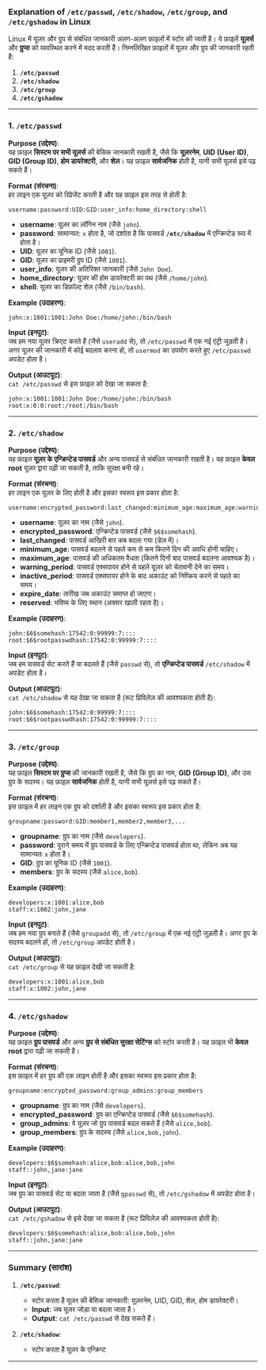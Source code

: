 
### **Explanation of `/etc/passwd`, `/etc/shadow`, `/etc/group`, and `/etc/gshadow` in Linux**

Linux में यूज़र और ग्रुप से संबंधित जानकारी अलग-अलग फ़ाइलों में स्टोर की जाती है। ये फ़ाइलें **यूज़र्स** और **ग्रुप्स** को व्यवस्थित करने में मदद करती हैं। निम्नलिखित फ़ाइलों में यूज़र और ग्रुप की जानकारी रहती है:

1. **`/etc/passwd`**
2. **`/etc/shadow`**
3. **`/etc/group`**
4. **`/etc/gshadow`**

---

### **1. `/etc/passwd`**

**Purpose (उद्देश्य)**:  
यह फ़ाइल **सिस्टम पर सभी यूज़र्स** की बेसिक जानकारी रखती है, जैसे कि **यूज़रनेम**, **UID (User ID)**, **GID (Group ID)**, **होम डायरेक्टरी**, और **शेल**। यह फ़ाइल **सार्वजनिक** होती है, यानी सभी यूज़र्स इसे पढ़ सकते हैं।

**Format (संरचना)**:  
हर लाइन एक यूज़र को रिप्रेजेंट करती है और यह फ़ाइल इस तरह से होती है:

```
username:password:UID:GID:user_info:home_directory:shell
```

- **username**: यूज़र का लॉगिन नाम (जैसे `john`).
- **password**: सामान्यत: `x` होता है, जो दर्शाता है कि पासवर्ड **`/etc/shadow`** में एन्क्रिप्टेड रूप में होता है।
- **UID**: यूज़र का यूनिक ID (जैसे `1001`).
- **GID**: यूज़र का प्राइमरी ग्रुप ID (जैसे `1001`).
- **user_info**: यूज़र की अतिरिक्त जानकारी (जैसे `John Doe`).
- **home_directory**: यूज़र की होम डायरेक्टरी का पथ (जैसे `/home/john`).
- **shell**: यूज़र का डिफ़ॉल्ट शेल (जैसे `/bin/bash`).

**Example (उदाहरण)**:
```
john:x:1001:1001:John Doe:/home/john:/bin/bash
```

**Input (इनपुट)**:  
जब हम नया यूज़र क्रिएट करते हैं (जैसे `useradd` से), तो `/etc/passwd` में एक नई एंट्री जुड़ती है। अगर यूज़र की जानकारी में कोई बदलाव करना हो, तो `usermod` का उपयोग करते हुए `/etc/passwd` अपडेट होता है।

**Output (आउटपुट)**:  
`cat /etc/passwd` से इस फ़ाइल को देखा जा सकता है:
```
john:x:1001:1001:John Doe:/home/john:/bin/bash
root:x:0:0:root:/root:/bin/bash
```

---

### **2. `/etc/shadow`**

**Purpose (उद्देश्य)**:  
यह फ़ाइल **यूज़र के एन्क्रिप्टेड पासवर्ड** और अन्य पासवर्ड से संबंधित जानकारी रखती है। यह फ़ाइल **केवल root** यूज़र द्वारा पढ़ी जा सकती है, ताकि सुरक्षा बनी रहे।

**Format (संरचना)**:  
हर लाइन एक यूज़र के लिए होती है और इसका स्वरूप इस प्रकार होता है:

```
username:encrypted_password:last_changed:minimum_age:maximum_age:warning_period:inactive_period:expire_date:reserved
```

- **username**: यूज़र का नाम (जैसे `john`).
- **encrypted_password**: एन्क्रिप्टेड पासवर्ड (जैसे `$6$somehash`).
- **last_changed**: पासवर्ड आखिरी बार कब बदला गया (डेज़ में)।
- **minimum_age**: पासवर्ड बदलने से पहले कम से कम कितने दिन की अवधि होनी चाहिए।
- **maximum_age**: पासवर्ड की अधिकतम वैधता (कितने दिनों बाद पासवर्ड बदलना आवश्यक है)।
- **warning_period**: पासवर्ड एक्सपायर होने से पहले यूज़र को चेतावनी देने का समय।
- **inactive_period**: पासवर्ड एक्सपायर होने के बाद अकाउंट को निष्क्रिय करने से पहले का समय।
- **expire_date**: तारीख जब अकाउंट समाप्त हो जाएगा।
- **reserved**: भविष्य के लिए स्थान (अक्सर खाली रहता है)।

**Example (उदाहरण)**:
```
john:$6$somehash:17542:0:99999:7::::
root:$6$rootpasswdhash:17542:0:99999:7::::
```

**Input (इनपुट)**:  
जब हम पासवर्ड सेट करते हैं या बदलते हैं (जैसे `passwd` से), तो **एन्क्रिप्टेड पासवर्ड** `/etc/shadow` में अपडेट होता है।

**Output (आउटपुट)**:  
`cat /etc/shadow` से यह देखा जा सकता है (रूट प्रिविलेज़ की आवश्यकता होती है):
```
john:$6$somehash:17542:0:99999:7::::
root:$6$rootpasswdhash:17542:0:99999:7::::
```

---

### **3. `/etc/group`**

**Purpose (उद्देश्य)**:  
यह फ़ाइल **सिस्टम पर ग्रुप्स** की जानकारी रखती है, जैसे कि ग्रुप का नाम, **GID (Group ID)**, और उस ग्रुप के सदस्य। यह फ़ाइल **सार्वजनिक** होती है, यानी सभी यूज़र्स इसे पढ़ सकते हैं।

**Format (संरचना)**:  
इस फ़ाइल में हर लाइन एक ग्रुप को दर्शाती है और इसका स्वरूप इस प्रकार होता है:

```
groupname:password:GID:member1,member2,member3,...
```

- **groupname**: ग्रुप का नाम (जैसे `developers`).
- **password**: पुराने समय में ग्रुप पासवर्ड के लिए एन्क्रिप्टेड पासवर्ड होता था, लेकिन अब यह सामान्यतः `x` होता है।
- **GID**: ग्रुप का यूनिक ID (जैसे `1001`).
- **members**: ग्रुप के सदस्य (जैसे `alice,bob`).

**Example (उदाहरण)**:
```
developers:x:1001:alice,bob
staff:x:1002:john,jane
```

**Input (इनपुट)**:  
जब हम नया ग्रुप बनाते हैं (जैसे `groupadd` से), तो `/etc/group` में एक नई एंट्री जुड़ती है। अगर ग्रुप के सदस्य बदलने हों, तो `/etc/group` अपडेट होती है।

**Output (आउटपुट)**:  
`cat /etc/group` से यह फ़ाइल देखी जा सकती है:
```
developers:x:1001:alice,bob
staff:x:1002:john,jane
```

---

### **4. `/etc/gshadow`**

**Purpose (उद्देश्य)**:  
यह फ़ाइल **ग्रुप पासवर्ड** और अन्य **ग्रुप से संबंधित सुरक्षा सेटिंग्स** को स्टोर करती है। यह फ़ाइल भी **केवल root** द्वारा पढ़ी जा सकती है।

**Format (संरचना)**:  
इस फ़ाइल में हर ग्रुप की एक लाइन होती है और इसका स्वरूप इस प्रकार होता है:

```
groupname:encrypted_password:group_admins:group_members
```

- **groupname**: ग्रुप का नाम (जैसे `developers`).
- **encrypted_password**: ग्रुप का एन्क्रिप्टेड पासवर्ड (जैसे `$6$somehash`).
- **group_admins**: वे यूज़र जो ग्रुप पासवर्ड बदल सकते हैं (जैसे `alice,bob`).
- **group_members**: ग्रुप के सदस्य (जैसे `alice,bob,john`).

**Example (उदाहरण)**:
```
developers:$6$somehash:alice,bob:alice,bob,john
staff::john,jane:jane
```

**Input (इनपुट)**:  
जब ग्रुप का पासवर्ड सेट या बदला जाता है (जैसे `gpasswd` से), तो `/etc/gshadow` में अपडेट होता है।

**Output (आउटपुट)**:  
`cat /etc/gshadow` से इसे देखा जा सकता है (रूट प्रिविलेज़ की आवश्यकता होती है):
```
developers:$6$somehash:alice,bob:alice,bob,john
staff::john,jane:jane
```

---

### **Summary (सारांश)**

1. **`/etc/passwd`**:  
   - स्टोर करता है यूज़र की बेसिक जानकारी: यूज़रनेम, UID, GID, शेल, होम डायरेक्टरी।
   - **Input**: जब यूज़र जोड़ा या बदला जाता है।
   - **Output**: `cat /etc/passwd` से देख सकते हैं।

2. **`/etc/shadow`**:  
   - स्टोर करता है यूज़र के एन्क्रिप्ट

  ---
